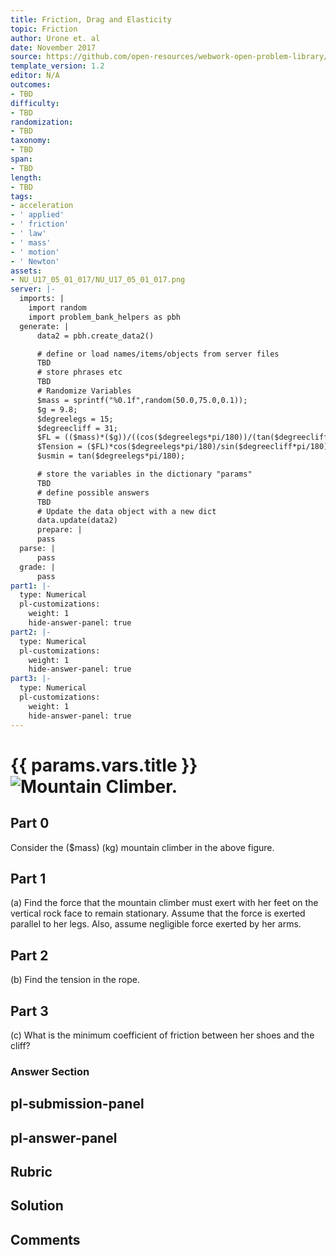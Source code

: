 ```yaml
---
title: Friction, Drag and Elasticity
topic: Friction
author: Urone et. al
date: November 2017
source: https://github.com/open-resources/webwork-open-problem-library/tree/master/Contrib/BrockPhysics/College_Physics_Urone/5.Friction_Drag_and_Elasticity/5-01.Friction/NU_U17_05_01_017.pg
template_version: 1.2
editor: N/A
outcomes:
- TBD
difficulty:
- TBD
randomization:
- TBD
taxonomy:
- TBD
span:
- TBD
length:
- TBD
tags:
- acceleration
- ' applied'
- ' friction'
- ' law'
- ' mass'
- ' motion'
- ' Newton'
assets:
- NU_U17_05_01_017/NU_U17_05_01_017.png
server: |-
  imports: |
    import random
    import problem_bank_helpers as pbh
  generate: |
      data2 = pbh.create_data2()

      # define or load names/items/objects from server files
      TBD
      # store phrases etc
      TBD
      # Randomize Variables
      $mass = sprintf("%0.1f",random(50.0,75.0,0.1));
      $g = 9.8;
      $degreelegs = 15;
      $degreecliff = 31;
      $FL = (($mass)*($g))/((cos($degreelegs*pi/180))/(tan($degreecliff*pi/180))+sin($degreelegs*pi/180));
      $Tension = ($FL)*cos($degreelegs*pi/180)/sin($degreecliff*pi/180);
      $usmin = tan($degreelegs*pi/180);

      # store the variables in the dictionary "params"
      TBD
      # define possible answers
      TBD
      # Update the data object with a new dict
      data.update(data2)
      prepare: |
      pass
  parse: |
      pass
  grade: |
      pass
part1: |-
  type: Numerical
  pl-customizations:
    weight: 1
    hide-answer-panel: true
part2: |-
  type: Numerical
  pl-customizations:
    weight: 1
    hide-answer-panel: true
part3: |-
  type: Numerical
  pl-customizations:
    weight: 1
    hide-answer-panel: true
---
```


# {{ params.vars.title }}![Mountain Climber.](NU_U17_05_01_017/NU_U17_05_01_017.png)

## Part 0 
Consider the ($mass) (kg) mountain climber in the above figure. 
## Part 1 
(a) Find the force that the mountain climber must exert with her feet on the vertical rock face to remain stationary. Assume that the force is exerted parallel to her legs. Also, assume negligible force exerted by her arms. 
## Part 2 
(b) Find the tension in the rope. 
## Part 3 
(c) What is the minimum coefficient of friction between her shoes and the cliff? 


### Answer Section 


## pl-submission-panel 


## pl-answer-panel 


## Rubric 


## Solution 


## Comments 


